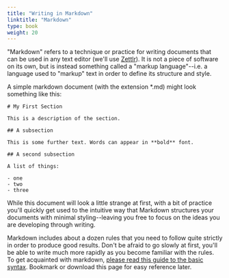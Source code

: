 ```yaml
---
title: "Writing in Markdown"
linktitle: "Markdown"
type: book
weight: 20
---
```


"Markdown" refers to a technique or practice for writing documents that can be used in any text editor (we'll use [Zettlr](../../toolbox/zettlr)). It is not a piece of software on its own, but is instead something called a "markup language"--i.e. a language used to "markup" text in order to define its structure and style.  

A simple markdown document (with the extension *.md) might look something like this:

```
# My First Section

This is a description of the section.

## A subsection

This is some further text. Words can appear in **bold** font.

## A second subsection

A list of things:

- one
- two
- three

```

While this document will look a little strange at first, with a bit of practice you'll quickly get used to the intuitive way that Markdown structures your documents with minimal styling--leaving you free to focus on the ideas you are developing through writing. 

Markdown includes about a dozen rules that you need to follow quite strictly in order to produce good results. Don't be afraid to go slowly at first, you'll be able to write much more rapidly as you become familiar with the rules. To get acquainted with markdown, [please read this guide to the basic syntax](https://www.markdownguide.org/basic-syntax/). Bookmark or download this page for easy reference later. 





```